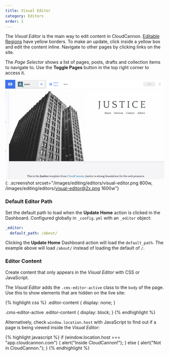 ```yaml
---
title: Visual Editor
category: Editors
order: 1
---
```


The *Visual Editor* is the main way to edit content in CloudCannon. [Editable Regions](/editing/interfaces/editable-regions/) have yellow borders. To make an update, click inside a yellow box and edit the content inline. Navigate to other pages by clicking links on the site.

The *Page Selector* shows a list of pages, posts, drafts and collection items to navigate to. Use the **Toggle Pages** button in the top right corner to access it.

![Visual Editor](/images/editing/editors/visual-editor.png){: .screenshot srcset="/images/editing/editors/visual-editor.png 800w, /images/editing/editors/visual-editor@2x.png 1600w"}

### Default Editor Path

Set the default path to load when the **Update Home** action is clicked in the Dashboard. Configured globally in `_config.yml` with an `_editor` object:

```yaml
_editor:
  default_path: /about/
```

Clicking the **Update Home** Dashboard action will load the `default_path`. The example above will load `/about/` instead of loading the default of `/`.

### Editor Content

Create content that only appears in the *Visual Editor* with CSS or JavaScript.

The *Visual Editor* adds the `.cms-editor-active` class to the `body` of the page. Use this to show elements that are hidden on the live site:

{% highlight css %}
.editor-content {
  display: none;
}

.cms-editor-active .editor-content {
  display: block;
}
{% endhighlight %}

Alternatively, check `window.location.host` with JavaScript to find out if a page is being viewed inside the *Visual Editor*:

{% highlight javascript %}
if (window.location.host === "app.cloudcannon.com") {
  alert("Inside CloudCannon!");
} else {
  alert("Not in CloudCannon.");
}
{% endhighlight %}